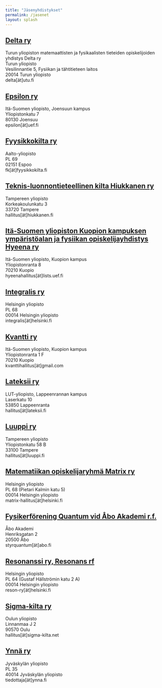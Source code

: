 ```yaml
---
title: "Jäsenyhdistykset"
permalink: /jasenet
layout: splash
---
```

## [Delta ry](https://delta.utu.fi)
Turun yliopiston matemaattisten ja fysikaalisten tieteiden opiskelijoiden yhdistys Delta ry  
Turun yliopisto  
Vesilinnantie 5, Fysiikan ja tähtitieteen laitos  
20014 Turun yliopisto  
delta[ät]utu.fi

## [Epsilon ry](https://epsilon.sool.fi)  
Itä-Suomen yliopisto, Joensuun kampus  
Yliopistonkatu 7  
80130 Joensuu  
epsilon[ät]uef.fi

## [Fyysikkokilta ry](https://www.fyysikkokilta.fi)
Aalto-yliopisto  
PL 69  
02151 Espoo  
fk[ät]fyysikkokilta.fi

## [Teknis-luonnontieteellinen kilta Hiukkanen ry](https://www.hiukkanen.fi)
Tampereen yliopisto  
Korkeakoulunkatu 3  
33720 Tampere  
hallitus[ät]hiukkanen.fi

## [Itä-Suomen yliopiston Kuopion kampuksen ympäristöalan ja fysiikan opiskelijayhdistys Hyeena ry](https://www.hyeena.net)
Itä-Suomen yliopisto, Kuopion kampus  
Yliopistonranta 8  
70210 Kuopio  
hyeenahallitus[ät]lists.uef.fi

## [Integralis ry](https://www.integralis.fi)
Helsingin yliopisto  
PL 68  
00014 Helsingin yliopisto  
integralis[ät]helsinki.fi

## [Kvantti ry](https://www.instagram.com/kvanttiry/)
Itä-Suomen yliopisto, Kuopion kampus  
Yliopistonranta 1 F  
70210 Kuopio  
kvanttihallitus[ät]gmail.com

## [Lateksii ry](https://lateksii.fi)
LUT-yliopisto, Lappeenrannan kampus  
Laserkatu 10  
53850 Lappeenranta  
hallitus[ät]lateksii.fi

## [Luuppi ry](https://www.luuppi.fi)
Tampereen yliopisto  
Yliopistonkatu 58 B  
33100 Tampere  
hallitus[ät]luuppi.fi

## [Matematiikan opiskelijaryhmä Matrix ry](https://www.matrix-ry.fi/en)
Helsingin yliopisto  
PL 68 (Pietari Kalmin katu 5)  
00014 Helsingin yliopisto  
matrix-hallitus[ät]helsinki.fi  

## [Fysikerförening Quantum vid Åbo Akademi r.f.](http://web.abo.fi/karen/special/squantum/)
Åbo Akademi  
Henriksgatan 2  
20500 Åbo  
styrquantum[ät]abo.fi

## [Resonanssi ry, Resonans rf](https://blogs.helsinki.fi/resonanssi/)
Helsingin yliopisto  
PL 64 (Gustaf Hällströmin katu 2 A)  
00014 Helsingin yliopisto  
reson-ry[ät]helsinki.fi

## [Sigma-kilta ry](https://www.sigma-kilta.net)
Oulun yliopisto  
Linnanmaa J 2  
90570 Oulu  
hallitus[ät]sigma-kilta.net

## [Ynnä ry](https://ynna.fi)
Jyväskylän yliopisto  
PL 35  
40014 Jyväskylän yliopisto  
tiedottaja[ät]ynna.fi
